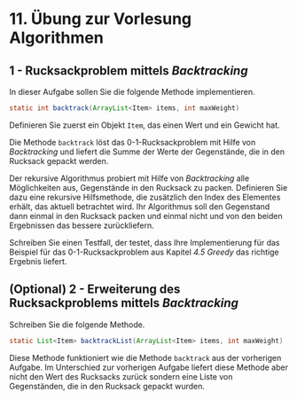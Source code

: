 # 11. Übung zur Vorlesung Algorithmen

## 1 - Rucksackproblem mittels *Backtracking*
In dieser Aufgabe sollen Sie die folgende Methode implementieren.

``` java
static int backtrack(ArrayList<Item> items, int maxWeight)
```

Definieren Sie zuerst ein Objekt `Item`, das einen Wert und ein Gewicht hat.

Die Methode `backtrack` löst das 0-1-Rucksackproblem mit Hilfe von *Backtracking* und liefert die Summe der Werte der Gegenstände, die in den Rucksack gepackt werden.

Der rekursive Algorithmus probiert mit Hilfe von *Backtracking* alle Möglichkeiten aus, Gegenstände in den Rucksack zu packen.
Definieren Sie dazu eine rekursive Hilfsmethode, die zusätzlich den Index des Elementes erhält, das aktuell betrachtet wird.
Ihr Algorithmus soll den Gegenstand dann einmal in den Rucksack packen und einmal nicht und von den beiden Ergebnissen das bessere zurückliefern.

Schreiben Sie einen Testfall, der testet, dass Ihre Implementierung für das Beispiel für das 0-1-Rucksackproblem aus Kapitel _4.5 Greedy_ das richtige Ergebnis liefert.

## (Optional) 2 - Erweiterung des Rucksackproblems mittels *Backtracking*
Schreiben Sie die folgende Methode.

``` java
static List<Item> backtrackList(ArrayList<Item> items, int maxWeight)
```

Diese Methode funktioniert wie die Methode `backtrack` aus der vorherigen Aufgabe. Im Unterschied zur vorherigen Aufgabe liefert diese Methode aber nicht den Wert des Rucksacks zurück sondern eine Liste von Gegenständen, die in den Rucksack gepackt wurden.
